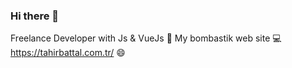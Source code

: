 ### Hi there 👋 

Freelance Developer with Js & VueJs 🖖
My bombastik web site 💻 https://tahirbattal.com.tr/ 😄


<!--
**thrbttl1/thrbttl1** is a ✨ _special_ ✨ repository because its `README.md` (this file) appears on your GitHub profile.

Here are some ideas to get you started:

- 🔭 I’m currently working on ...
- 🌱 I’m currently learning ...
- 👯 I’m looking to collaborate on ...
- 🤔 I’m looking for help with ...
- 💬 Ask me about ...
- 📫 How to reach me: ...
- 😄 Pronouns: ...
- ⚡ Fun fact: ...
-->
